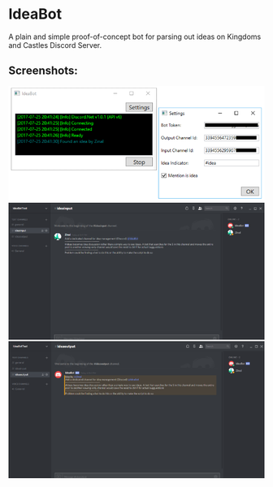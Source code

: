 # IdeaBot
A plain and simple proof-of-concept bot for parsing out ideas on Kingdoms and Castles Discord Server.

## Screenshots:
![](GitResources/IdeaBot.png "Main Window")
![](GitResources/IdeaInput.png "Example of an idea (Input)")
![](GitResources/IdeaOutput.png "Example of an idea copied by the bot (Output)")
